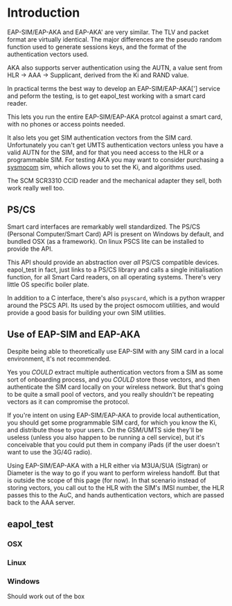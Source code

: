 # Introduction

EAP-SIM/EAP-AKA and EAP-AKA' are very similar. The TLV and packet format are virtually identical.  The major differences are the pseudo random function used to generate sessions keys, and the format of the authentication vectors used.

AKA also supports server authentication using the AUTN, a value sent from HLR -> AAA -> Supplicant, derived from the Ki and RAND value.

In practical terms the best way to develop an EAP-SIM/EAP-AKA['] service and peform the testing, is to get eapol_test working with a smart card reader.

This lets you run the entire EAP-SIM/EAP-AKA protcol against a smart card, with no phones or access points needed.

It also lets you get SIM authentication vectors from the SIM card.  Unfortunately you can't get UMTS authentication vectors unless you have a valid AUTN for the SIM, and for that you need access to the HLR or a programmable SIM.  For testing AKA you may want to consider purchasing a [sysmocom](http://shop.sysmocom.de) sim, which allows you to set the Ki, and algorithms used.

The SCM SCR3310 CCID reader and the mechanical adapter they sell, both work really well too.

## PS/CS

Smart card interfaces are remarkably well standardized. The PS/CS (Personal Computer/Smart Card) API is present on Windows by default, and bundled OSX (as a framework). On linux PSCS lite can be installed to provide the API.

This API should provide an abstraction over *all* PS/CS compatible devices.  eapol_test in fact, just links to a PS/CS library and calls a single initialisation function, for all Smart Card readers, on all operating systems. There's very little OS specific boiler plate.

In addition to a C interface, there's also ``psyscard``, which is a python wrapper around the PSCS API.  Its used by the project osmocom utilities, and would provide a good basis for building your own SIM utilities.

## Use of EAP-SIM and EAP-AKA
Despite being able to theoretically use EAP-SIM with any SIM card in a local environment, it's not recommended.

Yes you *COULD* extract multiple authentication vectors from a SIM as some sort of onboarding process, and you *COULD* store those vectors, and then authenticate the SIM card locally on your wireless network.  But that's going to be quite a small pool of vectors, and you really shouldn't be repeating vectors as it can compromise the protocol.

If you're intent on using EAP-SIM/EAP-AKA to provide local authentication, you should get some programmable SIM card, for which you know the Ki, and distribute those to your users.  On the GSM/UMTS side they'll be useless (unless you also happen to be running a cell service), but it's conceivable that you could put them in company iPads (if the user doesn't want to use the 3G/4G radio).

Using EAP-SIM/EAP-AKA with a HLR either via M3UA/SUA (Sigtran) or Diameter is the way to go if you want to perform wireless handoff.  But that is outside the scope of this page (for now).  In that scenario instead of storing vectors, you call out to the HLR with the SIM's IMSI number, the HLR passes this to the AuC, and hands authentication vectors, which are passed back to the AAA server.

## eapol_test
### OSX

### Linux

### Windows
Should work out of the box


